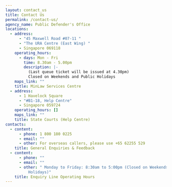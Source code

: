 ```yaml
---
layout: contact_us
title: Contact Us
permalink: /contact-us/
agency_name: Public Defender's Office
locations:
  - address:
      - "45 Maxwell Road #07-11 "
      - "The URA Centre (East Wing) "
      - Singapore 069118
    operating_hours:
      - days: Mon - Fri
        time: 8.30am - 5.00pm
        description: |-
          (Last queue ticket will be issued at 4.30pm) 
          Closed on Weekends and Public Holidays
    maps_link: ""
    title: MinLaw Services Centre
  - address:
      - 1 Havelock Square
      - "#B1-18, Help Centre"
      - Singapore 059724
    operating_hours: []
    maps_link: ""
    title: State Courts (Help Centre)
contacts:
  - content:
      - phone: 1 800 180 0225
      - email: ""
      - other: For overseas callers, please use +65 62255 529
    title: General Enquiries & Feedback
  - content:
      - phone: ""
      - email: ""
      - other: " Monday to Friday: 8:30am to 5:00pm (Closed on Weekends & Public
          Holidays)"
    title: Enquiry Line Operating Hours
---
```

